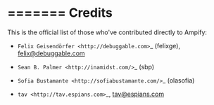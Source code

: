 =======
Credits
=======

This is the official list of those who've contributed directly to Ampify:

* `Felix Geisendörfer <http://debuggable.com>`_ (felixge),
  <felix@debuggable.com>

* `Sean B. Palmer <http://inamidst.com/>`_ (sbp)

* `Sofia Bustamante <http://sofiabustamante.com/>`_ (olasofia)

* `tav <http://tav.espians.com>`_, <tav@espians.com>

